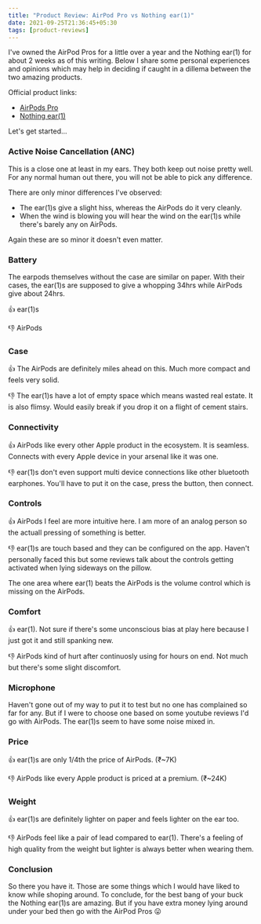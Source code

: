 ```yaml
---
title: "Product Review: AirPod Pro vs Nothing ear(1)"
date: 2021-09-25T21:36:45+05:30
tags: [product-reviews]
---
```


I've owned the AirPod Pros for a little over a year and the Nothing ear(1) for about 2 weeks as of this writing. Below I share some personal experiences and opinions which may help in deciding if caught in a dillema between the two amazing products.

Official product links:
* [AirPods Pro](https://www.apple.com/in/shop/product/MWP22HN/A/airpods-pro)
* [Nothing ear(1)](https://in.nothing.tech/products/ear-1)

Let's get started...

### Active Noise Cancellation (ANC)
This is a close one at least in my ears. They both keep out noise pretty well. For any normal human out there, you will not be able to pick any difference.

There are only minor differences I've observed:
* The ear(1)s give a slight hiss, whereas the AirPods do it very cleanly.
* When the wind is blowing you will hear the wind on the ear(1)s while there's barely any on AirPods.

Again these are so minor it doesn't even matter.

### Battery

The earpods themselves without the case are similar on paper. With their cases, the ear(1)s are supposed to give a whopping 34hrs while AirPods give about 24hrs.

👍 ear(1)s

👎 AirPods

### Case
👍 The AirPods are definitely miles ahead on this. Much more compact and feels very solid.

👎 The ear(1)s have a lot of empty space which means wasted real estate. It is also flimsy. Would easily break if you drop it on a flight of cement stairs.

### Connectivity
👍 AirPods like every other Apple product in the ecosystem. It is seamless. Connects with every Apple device in your arsenal like it was one.

👎 ear(1)s don't even support multi device connections like other bluetooth earphones. You'll have to put it on the case, press the button, then connect.

### Controls
👍 AirPods I feel are more intuitive here. I am more of an analog person so the actuall pressing of something is better.

👎 ear(1)s are touch based and they can be configured on the app. Haven't personally faced this but some reviews talk about the controls getting activated when lying sideways on the pillow.

The one area where ear(1) beats the AirPods is the volume control which is missing on the AirPods.

### Comfort
👍 ear(1). Not sure if there's some unconscious bias at play here because I just got it and still spanking new.

👎 AirPods kind of hurt after continuosly using for hours on end. Not much but there's some slight discomfort.

### Microphone
Haven't gone out of my way to put it to test but no one has complained so far for any. But if I were to choose one based on some youtube reviews I'd go with AirPods. The ear(1)s seem to have some noise mixed in.

### Price
👍 ear(1)s are only 1/4th the price of AirPods. (₹~7K)

👎 AirPods like every Apple product is priced at a premium. (₹~24K)

### Weight
👍 ear(1)s are definitely lighter on paper and feels lighter on the ear too.

👎 AirPods feel like a pair of lead compared to ear(1). There's a feeling of high quality from the weight but lighter is always better when wearing them.

### Conclusion
So there you have it. Those are some things which I would have liked to know while shoping around. To conclude, for the best bang of your buck the Nothing ear(1)s are amazing. But if you have extra money lying around under your bed then go with the AirPod Pros 😛
